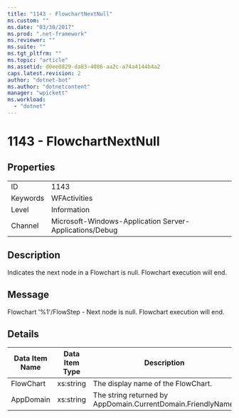 ```yaml
---
title: "1143 - FlowchartNextNull"
ms.custom: ""
ms.date: "03/30/2017"
ms.prod: ".net-framework"
ms.reviewer: ""
ms.suite: ""
ms.tgt_pltfrm: ""
ms.topic: "article"
ms.assetid: d0ee0829-da83-4086-aa2c-a74a4144b4a2
caps.latest.revision: 2
author: "dotnet-bot"
ms.author: "dotnetcontent"
manager: "wpickett"
ms.workload: 
  - "dotnet"
---
```

# 1143 - FlowchartNextNull
## Properties  

|||  
|-|-|  
|ID|1143|  
|Keywords|WFActivities|  
|Level|Information|  
|Channel|Microsoft-Windows-Application Server-Applications/Debug|  

## Description  
 Indicates the next node in a Flowchart is null. Flowchart execution will end.  

## Message  
 Flowchart '%1'/FlowStep - Next node is null. Flowchart execution will end.  

## Details  


| Data Item Name | Data Item Type |                         Description                          |
|----------------|----------------|--------------------------------------------------------------|
|   FlowChart    |   xs:string    |              The display name of the FlowChart.              |
|   AppDomain    |   xs:string    | The string returned by AppDomain.CurrentDomain.FriendlyName. |

